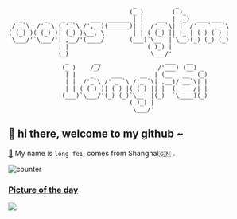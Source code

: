 ```
                                   _           _              
                                  (_ )        ( )_            
   _      _    _ _     ___  ______ | |    __  | ,_)  ___ ___  
 /'_`\  /'_`\ ( '_`\ /',__)(______)| |  /'_ `\| |  /' _ ` _ `\
( (_) )( (_) )| (_) )\__, \        | | ( (_) || |_ | ( ) ( ) |
`\___/'`\___/'| ,__/'(____/       (___)`\__  |`\__)(_) (_) (_)
              | |                      ( )_) |                
              (_)                       \___/'                
                _       __                  ___   __            
               (_ )    /_/                /'___) (__) _       
                | |    _     ___     __  | (__   __  (_)      
                | |  /'_`\ /' _ `\ /'_ `\| ,__)/'__`\| |      
                | | ( (_) )| ( ) |( (_) || |  (  ___/| |      
               (___)`\___/'(_) (_)`\__  |(_)  `\____)(_)      
                                  ( )_) |                     
                                   \___/'   

```

## 👋   hi there, welcome to my github ~ 

[👾](https://longfeis.me/) My name is `lóng fēi`, comes from Shanghai🇨🇳 . 

![counter](https://komarev.com/ghpvc/?username=oops-lgtm&color=blueviolet&label=PROFILE+VIEWS)


### [Picture of the day](https://en.wikipedia.org/wiki/Wikipedia:Picture_of_the_day)


![](https://upload.wikimedia.org/wikipedia/commons/thumb/1/10/Baby_Huwae%2C_c_1963%2C_Tati_Photo_Studio_2.jpg/600px-Baby_Huwae%2C_c_1963%2C_Tati_Photo_Studio_2.jpg)
